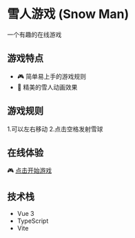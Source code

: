 # 雪人游戏 (Snow Man)

一个有趣的在线游戏

## 游戏特点

- 🎮 简单易上手的游戏规则
- 🎨 精美的雪人动画效果


## 游戏规则

1.可以左右移动
2.点击空格发射雪球

## 在线体验

🎮 [点击开始游戏](https://wangxiaoer5200.github.io/snow/)

## 技术栈

- Vue 3
- TypeScript
- Vite
